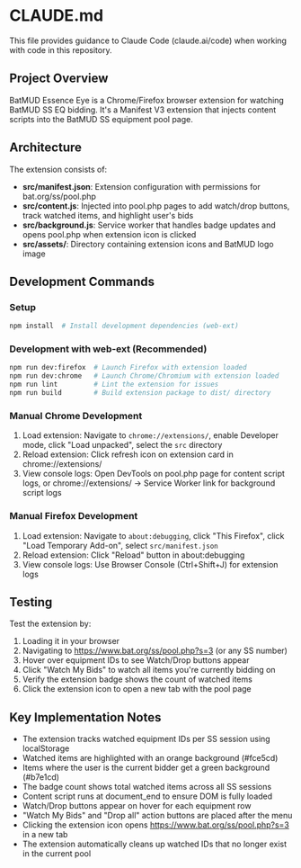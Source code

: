 # CLAUDE.md

This file provides guidance to Claude Code (claude.ai/code) when working with code in this repository.

## Project Overview

BatMUD Essence Eye is a Chrome/Firefox browser extension for watching BatMUD SS EQ bidding.
It's a Manifest V3 extension that injects content scripts into the BatMUD SS equipment pool page.

## Architecture

The extension consists of:
- **src/manifest.json**: Extension configuration with permissions for bat.org/ss/pool.php
- **src/content.js**: Injected into pool.php pages to add watch/drop buttons, track watched items, and highlight user's bids
- **src/background.js**: Service worker that handles badge updates and opens pool.php when extension icon is clicked
- **src/assets/**: Directory containing extension icons and BatMUD logo image

## Development Commands

### Setup
```bash
npm install  # Install development dependencies (web-ext)
```

### Development with web-ext (Recommended)
```bash
npm run dev:firefox  # Launch Firefox with extension loaded
npm run dev:chrome   # Launch Chrome/Chromium with extension loaded
npm run lint         # Lint the extension for issues
npm run build        # Build extension package to dist/ directory
```

### Manual Chrome Development
1. Load extension: Navigate to `chrome://extensions/`, enable Developer mode, click "Load unpacked", select the `src` directory
2. Reload extension: Click refresh icon on extension card in chrome://extensions/
3. View console logs: Open DevTools on pool.php page for content script logs, or chrome://extensions/ → Service Worker link for background script logs

### Manual Firefox Development
1. Load extension: Navigate to `about:debugging`, click "This Firefox", click "Load Temporary Add-on", select `src/manifest.json`
2. Reload extension: Click "Reload" button in about:debugging
3. View console logs: Use Browser Console (Ctrl+Shift+J) for extension logs

## Testing

Test the extension by:
1. Loading it in your browser
2. Navigating to https://www.bat.org/ss/pool.php?s=3 (or any SS number)
3. Hover over equipment IDs to see Watch/Drop buttons appear
4. Click "Watch My Bids" to watch all items you're currently bidding on
5. Verify the extension badge shows the count of watched items
6. Click the extension icon to open a new tab with the pool page

## Key Implementation Notes

- The extension tracks watched equipment IDs per SS session using localStorage
- Watched items are highlighted with an orange background (#fce5cd)
- Items where the user is the current bidder get a green background (#b7e1cd)
- The badge count shows total watched items across all SS sessions
- Content script runs at document_end to ensure DOM is fully loaded
- Watch/Drop buttons appear on hover for each equipment row
- "Watch My Bids" and "Drop all" action buttons are placed after the menu
- Clicking the extension icon opens https://www.bat.org/ss/pool.php?s=3 in a new tab
- The extension automatically cleans up watched IDs that no longer exist in the current pool
